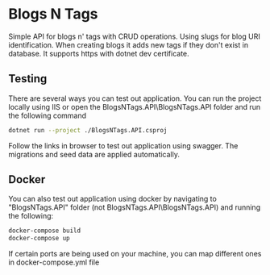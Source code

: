 # Blogs N Tags

Simple API for blogs n' tags with CRUD operations. Using slugs for blog URI identification. When creating blogs it adds new tags if they don't exist in database.
It supports https with dotnet dev certificate.

## Testing

There are several ways you can test out application.
You can run the project locally using IIS or open the BlogsNTags.API\BlogsNTags.API folder and run the following command

```bash
dotnet run --project ./BlogsNTags.API.csproj
```

Follow the links in browser to test out application using swagger. The migrations and seed data are applied automatically.

## Docker

You can also test out application using docker by navigating to "BlogsNTags.API" folder (not BlogsNTags.API\BlogsNTags.API) and running the following:

```bash
docker-compose build
docker-compose up
```

If certain ports are being used on your machine, you can map different ones in docker-compose.yml file
